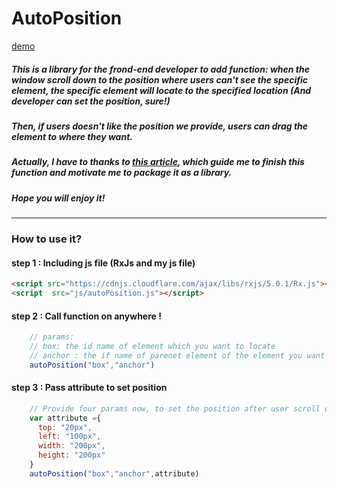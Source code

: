 # AutoPosition 
[demo](https://youtu.be/kQHGiA7RPJk)
##### This is a library for the frond-end developer to add function: when the window scroll down to the position where users can't see the specific element, the specific element will locate to the specified location (And developer can set the position, sure!)
##### Then, if users doesn't like the position we provide, users can drag the element to where they want.

##### Actually, I have to thanks to [this article](https://ithelp.ithome.com.tw/articles/10187756), which guide me to finish this function and motivate me to package it as a library.
##### Hope you will enjoy it!
*****
### How to use it?
#### step 1 : Including js file (RxJs and my js file)
``` html
<script src="https://cdnjs.cloudflare.com/ajax/libs/rxjs/5.0.1/Rx.js"></script>
<script  src="js/autoPosition.js"></script>
```
#### step 2 : Call function on anywhere !
```js
    // params:
    // box: the id name of element which you want to locate
    // anchor : the if name of parenet element of the element you want to locate 
    autoPosition("box","anchor")
```

#### step 3 : Pass attribute to set position
```js
    // Provide four params now, to set the position after user scroll down
    var attribute ={
      top: "20px",
      left: "100px",
      width: "200px",
      height: "200px"
    }
    autoPosition("box","anchor",attribute)
```



 


 